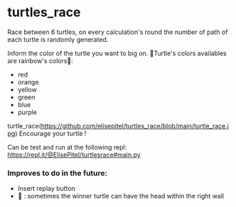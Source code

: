 # turtles_race
Race between 6 turtles, on every calculation's round the number of path of each turtle is randomly generated. 


Inform the color of the turtle you want to big on. 
🐢Turtle's colors availables are rainbow's colors🌈: 
- red
- orange
- yellow
- green
- blue
- purple 

turtle_race(https://github.com/elisepitel/turtles_race/blob/main/turtle_race.jpg)
Encourage your turtle !


Can be test and run at the following repl: 
https://repl.it/@ElisePitel/turtlesrace#main.py



### Improves to do in the future: 
- Insert replay button
- 🐛 : sometimes the winner turtle can have the head within the right wall
